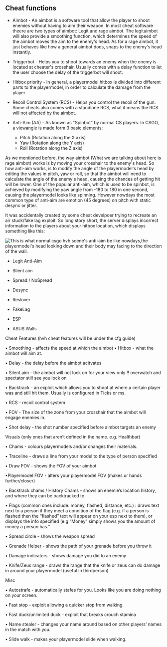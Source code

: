 ## Cheat functions
 * Aimbot - An aimbot is a software tool that allow the player to shoot enemies without having to aim their weapon. In most cheat software theere are two types of aimbot: Legit and rage aimbot. The legitaimbot will also provide a smoothing function, which determines the speed of the aimbot moves the aim to the enemy's head. As for a rage aimbot, it just behaves like how a general aimbot does, snaps to the enemy's head instantly.

 * Triggerbot - Helps you to shoot towards an enemy when the enemy is located at cheater's crosshair. Usually comes with a delay function to let the user choose the delay of the triggerbot will shoot.

 * Hitbox priority - In general, a playermodel hitbox is divided into different parts to the playermodel, in order to calculate the damage from the player

 * Recoil Control System (RCS) - Helps you control the recoil of the gun. Some cheats also comes with a standlone RCS, what it means the RCS will not affected by the aimbot.

 * Anti-Aim (AA) - As known as "Spinbot" by normal CS players. In CSGO, a viewangle is made form 3 basic elements:
    * Pitch (Rotation along the X axis)
    * Yaw   (Rotation along the Y axis)
    * Roll  (Rotation along the Z axis)

As we mentioned before, the way aimbot (What we are talking about here is rage aimbot) works is by moving your crosshair to the enemy's head. So how anti-aim works, is to modify the angle of the playermodel's head by editing the values in pitch, yaw or roll, so that the aimbot will need to calculate the angle of the enemy's head, causing the chances of getting hit will be lower. One of the popular anti-aim, which is used to be spinbot, is achieved by modifying the yaw angle from -180 to 180 in one second, causing the playermodel looks like spinning. However nowdays the most common type of anti-aim are emotion (45 degrees) on pitch with static desync or jitter.

 It was accidentally created by some cheat develpoer trying to recreate an air stuck/fake lag exploit. So long story short, the server displays incorrect information to the players about your hitbox location, which displays something like this: 

 ![This is what normal csgo hvh scene's anti-aim be like nowdays,the playermodel's head looking down and their body may facing to the direction of the wall.](https://i.ytimg.com/vi/M2Tvf0EOXik/maxresdefault.jpg)

 * Legit Anti-Aim

 * Slient aim

 * Spread / NoSpread

 * Desync

 * Reslover 

 * FakeLag

 * ESP

 * ASUS Walls

 Cheat Features (hvh cheat features will be under the cfg guide)



• Smoothing - affects the speed at which the aimbot 
• Hitbox - what the aimbot will aim at.

• Delay - the delay before the aimbot acitvates

• Silent aim - the aimbot will not lock on for your view only !! overwatch and spectator still see you lock on

• Backtrack - an exploit which allows you to shoot at where a certain player was and still hit them. Usually is configured in Ticks or ms.

• RCS - recoil control system

• FOV - The size of the zone from your crosshair that the aimbot will engage enemies in.

• Shot delay - the shot number specified before aimbot targets an enemy

Visuals (only ones that aren’t defined in the name. e.g. Healthbar)

• Chams - colours playermodels and/or changes their materials.

• Traceline - draws a line from your model to the type of person specified

• Draw FOV - shows the FOV of your aimbot

•Playermodel FOV - alters your playermodel FOV (makes ur hands further/closer)

• Backtrack chams / History Chams - shows an enemie’s location history, and where they can be backtracked to.

• Flags (common ones include: money, flashed, distance, etc.) : draws text next to a person if they meet a condition of the flag (e.g. if a person is flashed then the “flashed” text will appear on your esp next to them), or displays the info specified (e.g “Money” simply shows you the amount of money a person has.”

• Spread circle - shows the weapon spread

• Grenade Helper - shows the path of your grenade before you throw it

• Damage indicators - shows damage you did to an enemy

• Knife/Zeus range - draws the range that the knife or zeus can do damage in around your playermodel (useful in thirdperson)

Misc

• Autostrafe - automatically stafes for you. Looks like you are doing nothing on your screen.

• Fast stop - exploit allowing a quicker stop from walking.

• Fast duck/unlimited duck - exploit that breaks crouch stamina

• Name stealer - changes your name around based on other players’ names in the match with you.

• Slide walk - makes your playermodel slide when walking.
